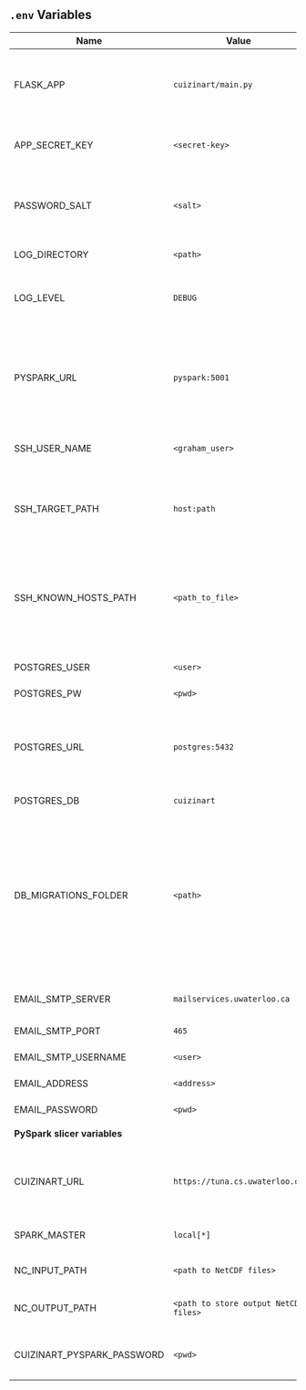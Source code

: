 ## `.env` Variables

|Name|Value|Explanation|
|---|---|---|
|FLASK_APP|`cuizinart/main.py`|Environment variable needed so Flask knows which app to start|
|APP_SECRET_KEY|`<secret-key>`|Random string used by password encryption|
|PASSWORD_SALT|`<salt>`|Random string used by password encryption (Don't reuse secret key)|
|LOG_DIRECTORY|`<path>`|Directory to put log files|
|LOG_LEVEL|`DEBUG`|optional. If `DEBUG`, will log on debug level, else on info|
||||
|PYSPARK_URL|`pyspark:5001`|URL where Cuizinart can send jobs to the pyspark slicer. If not using Docker, use `localhost:5001`|
|SSH_USER_NAME|`<graham_user>`|User on tuna that is used to `scp` jobs to Graham|
|SSH_TARGET_PATH|`host:path`|Host and path where incoming processing requests will be scp'ed to|
|SSH_KNOWN_HOSTS_PATH|`<path_to_file>`|Path to `known_host` file that will be mapped into Cuizinart container so `scp` to Graham works immediately|
||||
|POSTGRES_USER|`<user>`|Username of postgres db|
|POSTGRES_PW|`<pwd>`|Password of postgres user|
|POSTGRES_URL|`postgres:5432`|URL where to access the postgres container. If not using Docker, use `localhost:5432`|
|POSTGRES_DB|`cuizinart`|Name of postgres db|
|DB_MIGRATIONS_FOLDER|`<path>`|Folder to mount into Cuizinart container that will contain migrations files. Only needed when using Docker (allows DB migrations across container builds)|
||||
|EMAIL_SMTP_SERVER|`mailservices.uwaterloo.ca`|Server to use for sending emails|
|EMAIL_SMTP_PORT|`465`|Server SMTP port|
|EMAIL_SMTP_USERNAME|`<user>`|Username for email account|
|EMAIL_ADDRESS|`<address>`|Email address to send from|
|EMAIL_PASSWORD|`<pwd>`|Password of email user|
||||
|**PySpark slicer variables**|||
|CUIZINART_URL|`https://tuna.cs.uwaterloo.ca`|Address where pyspark can report job results to. If not using Docker, use `localhost:5000`|
|SPARK_MASTER|`local[*]`|PySpark configuration|
||||
|NC_INPUT_PATH|`<path to NetCDF files>`|Path to NetCDF input files|
|NC_OUTPUT_PATH|`<path to store output NetCDF files>`|Path where to store sliced output files|
||||
|CUIZINART_PYSPARK_PASSWORD|`<pwd>`|Password to authenticate PySpark-slicer in Cuizinart|
